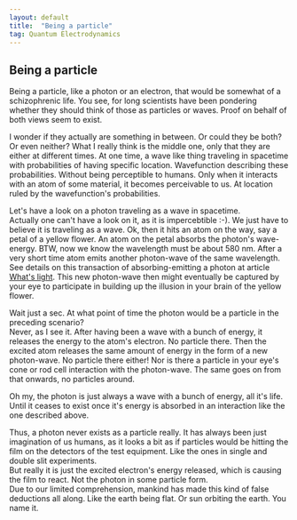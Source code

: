 ```yaml
---
layout: default
title:  "Being a particle"
tag: Quantum Electrodynamics
---
```


## Being a particle

Being a particle, like a photon or an electron, that would be somewhat of a schizophrenic life. You see, for long scientists have been pondering whether they should think of those as particles or waves. Proof on behalf of both views seem to exist.

I wonder if they actually are something in between. Or could they be both?  Or even neither?
What I really think is the middle one, only that they are either at different times. At one time, a wave like thing traveling in spacetime with probabilities of having specific location. Wavefunction describing these probabilities. Without being perceptible to humans. Only when it interacts with an atom of some material, it becomes perceivable to us. At location ruled by the wavefunction's probabilities.

Let's have a look on a photon traveling as a wave in spacetime.  
Actually one can't have a look on it, as it is impercebtible :-). We just have to believe it is traveling as a wave. Ok, then it hits an atom on the way, say a petal of a yellow flower. An atom on the petal absorbs the photon's wave-energy. BTW, now we know the wavelength must be about 580 nm. After a very short time atom emits another photon-wave of the same wavelength. See details on this transaction of absorbing-emitting a photon at article [What's light](https://veikkonyfors.github.io/blog/2022/02/03/what-is-light.html). This new photon-wave then might eventually be captured by your eye to participate in building up the illusion in your brain of the yellow flower.

Wait just a sec. At what point of time the photon would be a particle in the preceding scenario?  
Never, as I see it. After having been a wave with a bunch of energy, it releases the energy to the atom's electron. No particle there. Then the excited atom releases the same amount of energy in the form of a new photon-wave. No particle there either! Nor is there a particle in your eye's cone or rod cell interaction with the photon-wave. The same goes on from that onwards, no particles around.

Oh my, the photon is just always a wave with a bunch of energy, all it's life. Until it ceases to exist once it's energy is absorbed in an interaction like the one described above. 

Thus, a photon never exists as a particle really. It has always been just imagination of us humans, as it looks a bit as if particles would be hitting the film on the detectors of the test equipment. Like the ones in single and double slit experiments.  
But really it is just the excited electron's energy released, which is causing the film to react. Not the photon in some particle form.  
Due to our limited comprehension, mankind has made this kind of false deductions all along. Like the earth being flat. Or sun orbiting the earth. You name it.



